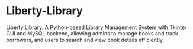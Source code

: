 # Liberty-Library
Liberty Library: A Python-based Library Management System with Tkinter GUI and MySQL backend, allowing admins to manage books and track borrowers, and users to search and view book details efficiently.
